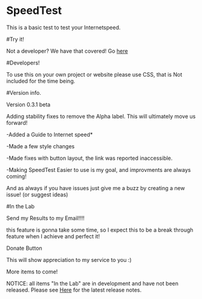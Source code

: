 # SpeedTest

This is a basic test to test your Internetspeed. 



#Try it!

Not a developer? We have that covered! Go <a href="http://jdc20181.github.io/SpeedTest/">here</a>

#Developers!

To use this on your own project or website please use CSS, that is Not included for the time being. 


#Version info. 

Version 0.3.1 beta

Adding stability fixes to remove the Alpha label. This will ultimately move us forward!

-Added a Guide to Internet speed*

-Made a few style changes

-Made fixes with button layout, the link was reported inaccessible. 

-Making SpeedTest Easier to use is my goal, and improvments are always coming!

And as always if you have issues just give me a buzz by creating a new issue! (or suggest ideas)

#In the Lab

Send my Results to my Email!!!!

this feature is gonna take some time, so I expect this to be a break through feature when I achieve and perfect it!

Donate Button

This will show appreciation to my service to you :)

More items to come!

NOTICE: all items "In the Lab" are in development and have not been released. Please see <a href="#Version info.">Here</a> for the latest release notes. 
